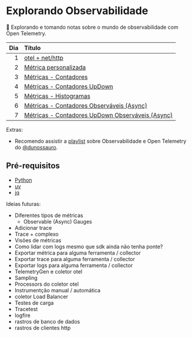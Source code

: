 # Explorando Observabilidade

🔭 Explorando e tomando notas sobre o mundo de observabilidade com Open Telemetry.

| Dia | Título                                                      |
| --: | :---------------------------------------------------------- |
|   1 | [otel + net/http](./dia1/)                                  |
|   2 | [Métrica personalizada](./dia2/)                            |
|   3 | [Métricas - Contadores](./dia3/)                            |
|   4 | [Métricas - Contadores UpDown](./dia4/)                     |
|   5 | [Métricas - Histogramas](./dia5/)                           |
|   6 | [Métricas - Contadores Observáveis (Async)](./dia6/)        |
|   7 | [Métricas - Contadores UpDown Observáveis (Async)](./dia7/) |

Extras:
- Recomendo assistir a [playlist](https://www.youtube.com/playlist?list=PLOQgLBuj2-3IL2SzHv1CHaBBHJEvHZE0m) sobre Observabilidade e Open Telemetry do [@dunossauro](https://github.com/dunossauro).

## Pré-requisitos
- [Python](https://www.python.org/)
- [uv](https://docs.astral.sh/uv/)
- [jq](https://jqlang.github.io/jq/)

Ideias futuras:

- Diferentes tipos de métricas
  - Observable (Async) Gauges
- Adicionar trace
- Trace + complexo
- Visões de métricas
- Como lidar com logs mesmo que sdk ainda não tenha ponte?
- Exportar métrica para alguma ferramenta / collector
- Exportar trace para alguma ferramenta / collector
- Exportar logs para alguma ferramenta / collector
- TelemetryGen e coletor otel
- Sampling
- Processors do coletor otel
- Instrumentção manual / automática
- coletor Load Balancer
- Testes de carga
- Tracetest
- logfire
- rastros de banco de dados
- rastros de clientes http

